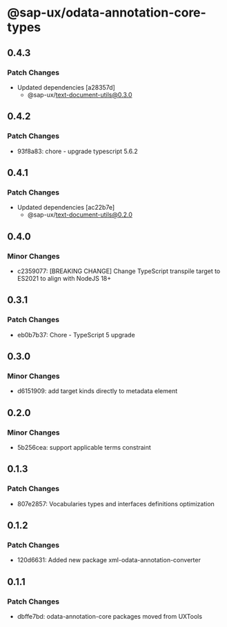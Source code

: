 # @sap-ux/odata-annotation-core-types

## 0.4.3

### Patch Changes

-   Updated dependencies [a28357d]
    -   @sap-ux/text-document-utils@0.3.0

## 0.4.2

### Patch Changes

-   93f8a83: chore - upgrade typescript 5.6.2

## 0.4.1

### Patch Changes

-   Updated dependencies [ac22b7e]
    -   @sap-ux/text-document-utils@0.2.0

## 0.4.0

### Minor Changes

-   c2359077: [BREAKING CHANGE] Change TypeScript transpile target to ES2021 to align with NodeJS 18+

## 0.3.1

### Patch Changes

-   eb0b7b37: Chore - TypeScript 5 upgrade

## 0.3.0

### Minor Changes

-   d6151909: add target kinds directly to metadata element

## 0.2.0

### Minor Changes

-   5b256cea: support applicable terms constraint

## 0.1.3

### Patch Changes

-   807e2857: Vocabularies types and interfaces definitions optimization

## 0.1.2

### Patch Changes

-   120d6631: Added new package xml-odata-annotation-converter

## 0.1.1

### Patch Changes

-   dbffe7bd: odata-annotation-core packages moved from UXTools
